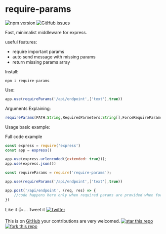 # require-params 
[![npm version](https://badge.fury.io/js/require-params.svg)](https://badge.fury.io/js/require-params)
[![GitHub issues](https://img.shields.io/github/issues/Microsmsm/require-params.svg)](https://github.com/Microsmsm/require-params/issues)

Fast, minimalist middleware for express.


useful features:

 * require important params
 * auto send message with missing params
 * return missing params array 

Install:
```
npm i require-params
```

Use:

```javascript
app.use(requireParams('/api/endpoint',['text'],true))
```

Arguments Explaining:

```javascript
requireParams(PATH:String,RequiredParmeters:String[],ForceRequireParams?:Boolean)
```

Usage basic example:








Full code example
```javascript
const express = require('express')
const app = express()

app.use(express.urlencoded({extended: true}));
app.use(express.json())

const requireParams = require('require-params');

app.use(requireParams('/api/endpoint',['text'],true))

app.post('/api/endpoint', (req, res) => {
    //code happens here only when required params are provided when force require is enabled
})
```

Like it :+1: ... Tweet it [![Twitter](https://img.shields.io/twitter/url/https/www.npmjs.com/package/require-params.svg?style=social)](https://twitter.com/intent/tweet?text=Wow:&url=https%3A%2F%2Fwww.npmjs.com%2Fpackage%2Frequire-params)


This is on [GitHub](https://github.com/Microsmsm/require-params) your contributions are very welcomed.
[![star this repo](http://githubbadges.com/star.svg?user=Microsmsm&repo=require-params&style=flat)](https://github.com/Microsmsm/require-params)
[![fork this repo](http://githubbadges.com/fork.svg?user=Microsmsm&repo=require-params&style=flat)](https://github.com/Microsmsm/require-params/fork)


